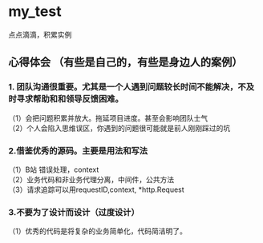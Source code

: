 # my_test
点点滴滴，积累实例

## 心得体会 （有些是自己的，有些是身边人的案例）
### 1. 团队沟通很重要。尤其是一个人遇到问题较长时间不能解决，不及时寻求帮助和和领导反馈困难。  
   （1）会把问题积累并放大。拖延项目进度。甚至会影响团队士气  
   （2）个人会陷入思维误区，你遇到的问题很可能就是前人刚刚踩过的坑   
   
### 2.借鉴优秀的源码。主要是用法和写法
   （1）B站 错误处理，context  
   （2）业务代码和非业务代理分离，中间件，公共方法  
   （3）请求追踪可以用requestID,context, *http.Request   

### 3.不要为了设计而设计（过度设计）
   （1）优秀的代码是将复杂的业务简单化，代码简洁明了。   
   
